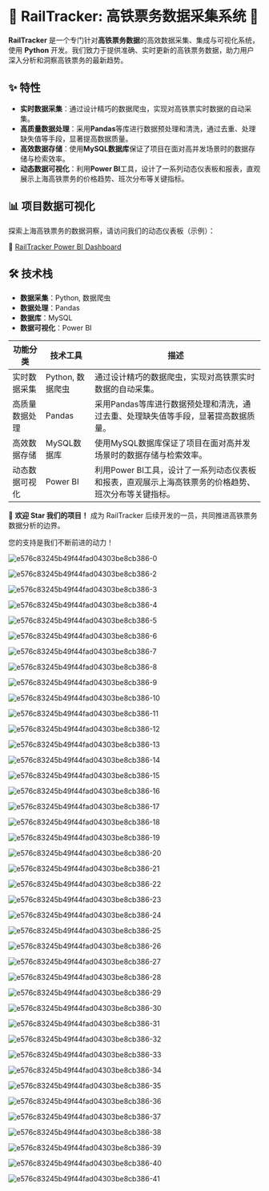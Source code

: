 # 🚄 RailTracker: 高铁票务数据采集系统 🌟

**RailTracker** 是一个专门针对**高铁票务数据**的高效数据采集、集成与可视化系统，使用 **Python** 开发。我们致力于提供准确、实时更新的高铁票务数据，助力用户深入分析和洞察高铁票务的最新趋势。

## ✨ 特性

- **实时数据采集**：通过设计精巧的数据爬虫，实现对高铁票实时数据的自动采集。
- **高质量数据处理**：采用**Pandas**等库进行数据预处理和清洗，通过去重、处理缺失值等手段，显著提高数据质量。
- **高效数据存储**：使用**MySQL数据库**保证了项目在面对高并发场景时的数据存储与检索效率。
- **动态数据可视化**：利用**Power BI**工具，设计了一系列动态仪表板和报表，直观展示上海高铁票务的价格趋势、班次分布等关键指标。

## 📊 项目数据可视化

探索上海高铁票务的数据洞察，请访问我们的动态仪表板（示例）：

🔗 [RailTracker Power BI Dashboard](https://app.powerbi.com/view?r=eyJrIjoiYzQ5MTQ0OGEtOTVkMS00OTQ5LWJhNGEtMzMyZTAzNzY4MTcwIiwidCI6IjZmMGJiNzJmLTUzNzctNGRkZi05MzZhLWI2YzcyYmYyMWFlMiIsImMiOjF9)

## 🛠 技术栈

- **数据采集**：Python, 数据爬虫
- **数据处理**：Pandas
- **数据库**：MySQL
- **数据可视化**：Power BI

| 功能分类       | 技术工具         | 描述                                                         |
| -------------- | ---------------- | ------------------------------------------------------------ |
| 实时数据采集   | Python, 数据爬虫 | 通过设计精巧的数据爬虫，实现对高铁票实时数据的自动采集。     |
| 高质量数据处理 | Pandas           | 采用Pandas等库进行数据预处理和清洗，通过去重、处理缺失值等手段，显著提高数据质量。 |
| 高效数据存储   | MySQL数据库      | 使用MySQL数据库保证了项目在面对高并发场景时的数据存储与检索效率。 |
| 动态数据可视化 | Power BI         | 利用Power BI工具，设计了一系列动态仪表板和报表，直观展示上海高铁票务的价格趋势、班次分布等关键指标。 |



🌟 **欢迎 Star 我们的项目！** 成为 RailTracker 后续开发的一员，共同推进高铁票务数据分析的边界。

您的支持是我们不断前进的动力！



![e576c83245b49f44fad04303be8cb386-0](https://cdn.jsdelivr.net/gh/Zhu-Shatong/cloudimg/img/e576c83245b49f44fad04303be8cb386-0.jpg)

![e576c83245b49f44fad04303be8cb386-2](https://cdn.jsdelivr.net/gh/Zhu-Shatong/cloudimg/img/e576c83245b49f44fad04303be8cb386-2.jpg)

![e576c83245b49f44fad04303be8cb386-3](https://cdn.jsdelivr.net/gh/Zhu-Shatong/cloudimg/img/e576c83245b49f44fad04303be8cb386-3.jpg)

![e576c83245b49f44fad04303be8cb386-4](https://cdn.jsdelivr.net/gh/Zhu-Shatong/cloudimg/img/e576c83245b49f44fad04303be8cb386-4.jpg)

![e576c83245b49f44fad04303be8cb386-5](https://cdn.jsdelivr.net/gh/Zhu-Shatong/cloudimg/img/e576c83245b49f44fad04303be8cb386-5.jpg)

![e576c83245b49f44fad04303be8cb386-6](https://cdn.jsdelivr.net/gh/Zhu-Shatong/cloudimg/img/e576c83245b49f44fad04303be8cb386-6.jpg)

![e576c83245b49f44fad04303be8cb386-7](https://cdn.jsdelivr.net/gh/Zhu-Shatong/cloudimg/img/e576c83245b49f44fad04303be8cb386-7.jpg)

![e576c83245b49f44fad04303be8cb386-8](https://cdn.jsdelivr.net/gh/Zhu-Shatong/cloudimg/img/e576c83245b49f44fad04303be8cb386-8.jpg)

![e576c83245b49f44fad04303be8cb386-9](https://cdn.jsdelivr.net/gh/Zhu-Shatong/cloudimg/img/e576c83245b49f44fad04303be8cb386-9.jpg)

![e576c83245b49f44fad04303be8cb386-10](https://cdn.jsdelivr.net/gh/Zhu-Shatong/cloudimg/img/e576c83245b49f44fad04303be8cb386-10.jpg)

![e576c83245b49f44fad04303be8cb386-11](https://cdn.jsdelivr.net/gh/Zhu-Shatong/cloudimg/img/e576c83245b49f44fad04303be8cb386-11.jpg)

![e576c83245b49f44fad04303be8cb386-12](https://cdn.jsdelivr.net/gh/Zhu-Shatong/cloudimg/img/e576c83245b49f44fad04303be8cb386-12.jpg)

![e576c83245b49f44fad04303be8cb386-13](https://cdn.jsdelivr.net/gh/Zhu-Shatong/cloudimg/img/e576c83245b49f44fad04303be8cb386-13.jpg)

![e576c83245b49f44fad04303be8cb386-14](https://cdn.jsdelivr.net/gh/Zhu-Shatong/cloudimg/img/e576c83245b49f44fad04303be8cb386-14.jpg)

![e576c83245b49f44fad04303be8cb386-15](https://cdn.jsdelivr.net/gh/Zhu-Shatong/cloudimg/img/e576c83245b49f44fad04303be8cb386-15.jpg)

![e576c83245b49f44fad04303be8cb386-16](https://cdn.jsdelivr.net/gh/Zhu-Shatong/cloudimg/img/e576c83245b49f44fad04303be8cb386-16.jpg)

![e576c83245b49f44fad04303be8cb386-17](https://cdn.jsdelivr.net/gh/Zhu-Shatong/cloudimg/img/e576c83245b49f44fad04303be8cb386-17.jpg)

![e576c83245b49f44fad04303be8cb386-18](https://cdn.jsdelivr.net/gh/Zhu-Shatong/cloudimg/img/e576c83245b49f44fad04303be8cb386-18.jpg)

![e576c83245b49f44fad04303be8cb386-19](https://cdn.jsdelivr.net/gh/Zhu-Shatong/cloudimg/img/e576c83245b49f44fad04303be8cb386-19.jpg)

![e576c83245b49f44fad04303be8cb386-20](https://cdn.jsdelivr.net/gh/Zhu-Shatong/cloudimg/img/e576c83245b49f44fad04303be8cb386-20.jpg)

![e576c83245b49f44fad04303be8cb386-21](https://cdn.jsdelivr.net/gh/Zhu-Shatong/cloudimg/img/e576c83245b49f44fad04303be8cb386-21.jpg)

![e576c83245b49f44fad04303be8cb386-22](https://cdn.jsdelivr.net/gh/Zhu-Shatong/cloudimg/img/e576c83245b49f44fad04303be8cb386-22.jpg)

![e576c83245b49f44fad04303be8cb386-23](https://cdn.jsdelivr.net/gh/Zhu-Shatong/cloudimg/img/e576c83245b49f44fad04303be8cb386-23.jpg)

![e576c83245b49f44fad04303be8cb386-24](https://cdn.jsdelivr.net/gh/Zhu-Shatong/cloudimg/img/e576c83245b49f44fad04303be8cb386-24.jpg)

![e576c83245b49f44fad04303be8cb386-25](https://cdn.jsdelivr.net/gh/Zhu-Shatong/cloudimg/img/e576c83245b49f44fad04303be8cb386-25.jpg)

![e576c83245b49f44fad04303be8cb386-26](https://cdn.jsdelivr.net/gh/Zhu-Shatong/cloudimg/img/e576c83245b49f44fad04303be8cb386-26.jpg)

![e576c83245b49f44fad04303be8cb386-27](https://cdn.jsdelivr.net/gh/Zhu-Shatong/cloudimg/img/e576c83245b49f44fad04303be8cb386-27.jpg)

![e576c83245b49f44fad04303be8cb386-28](https://cdn.jsdelivr.net/gh/Zhu-Shatong/cloudimg/img/e576c83245b49f44fad04303be8cb386-28.jpg)

![e576c83245b49f44fad04303be8cb386-29](https://cdn.jsdelivr.net/gh/Zhu-Shatong/cloudimg/img/e576c83245b49f44fad04303be8cb386-29.jpg)

![e576c83245b49f44fad04303be8cb386-30](https://cdn.jsdelivr.net/gh/Zhu-Shatong/cloudimg/img/e576c83245b49f44fad04303be8cb386-30.jpg)

![e576c83245b49f44fad04303be8cb386-31](https://cdn.jsdelivr.net/gh/Zhu-Shatong/cloudimg/img/e576c83245b49f44fad04303be8cb386-31.jpg)

![e576c83245b49f44fad04303be8cb386-32](https://cdn.jsdelivr.net/gh/Zhu-Shatong/cloudimg/img/e576c83245b49f44fad04303be8cb386-32.jpg)

![e576c83245b49f44fad04303be8cb386-33](https://cdn.jsdelivr.net/gh/Zhu-Shatong/cloudimg/img/e576c83245b49f44fad04303be8cb386-33.jpg)

![e576c83245b49f44fad04303be8cb386-34](https://cdn.jsdelivr.net/gh/Zhu-Shatong/cloudimg/img/e576c83245b49f44fad04303be8cb386-34.jpg)

![e576c83245b49f44fad04303be8cb386-35](https://cdn.jsdelivr.net/gh/Zhu-Shatong/cloudimg/img/e576c83245b49f44fad04303be8cb386-35.jpg)

![e576c83245b49f44fad04303be8cb386-36](https://cdn.jsdelivr.net/gh/Zhu-Shatong/cloudimg/img/e576c83245b49f44fad04303be8cb386-36.jpg)

![e576c83245b49f44fad04303be8cb386-37](https://cdn.jsdelivr.net/gh/Zhu-Shatong/cloudimg/img/e576c83245b49f44fad04303be8cb386-37.jpg)

![e576c83245b49f44fad04303be8cb386-38](https://cdn.jsdelivr.net/gh/Zhu-Shatong/cloudimg/img/e576c83245b49f44fad04303be8cb386-38.jpg)

![e576c83245b49f44fad04303be8cb386-39](https://cdn.jsdelivr.net/gh/Zhu-Shatong/cloudimg/img/e576c83245b49f44fad04303be8cb386-39.jpg)

![e576c83245b49f44fad04303be8cb386-40](https://cdn.jsdelivr.net/gh/Zhu-Shatong/cloudimg/img/e576c83245b49f44fad04303be8cb386-40.jpg)

![e576c83245b49f44fad04303be8cb386-41](https://cdn.jsdelivr.net/gh/Zhu-Shatong/cloudimg/img/e576c83245b49f44fad04303be8cb386-41.jpg)

